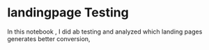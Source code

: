 # landingpage Testing

In this notebook , I did ab testing and analyzed which landing pages generates better conversion, 
